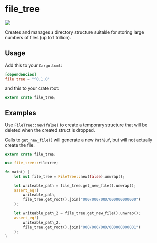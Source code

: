 file_tree
=========

[![](http://meritbadge.herokuapp.com/file_tree)](https://crates.io/crates/file_tree)

Creates and manages a directory structure suitable for storing large numbers 
of files (up to 1 trillion).

Usage
-----

Add this to your `Cargo.toml`:

```toml
[dependencies]
file_tree = "^0.1.0"
```

and this to your crate root:

```rust
extern crate file_tree;
```

Examples
--------

Use `FileTree::new(false)` to create a temporary structure that will be deleted
when the created struct is dropped.

Calls to `get_new_file()` will generate a new `PathBuf`, but will not actually
create the file. 

```rust
extern crate file_tree;

use file_tree::FileTree;

fn main() {
    let mut file_tree = FileTree::new(false).unwrap();

    let writeable_path = file_tree.get_new_file().unwrap();
    assert_eq!(
        writeable_path,
        file_tree.get_root().join("000/000/000/000000000000")
    );

    let writeable_path_2 = file_tree.get_new_file().unwrap();
    assert_eq!(
        writeable_path_2,
        file_tree.get_root().join("000/000/000/000000000001")
    );
}

```